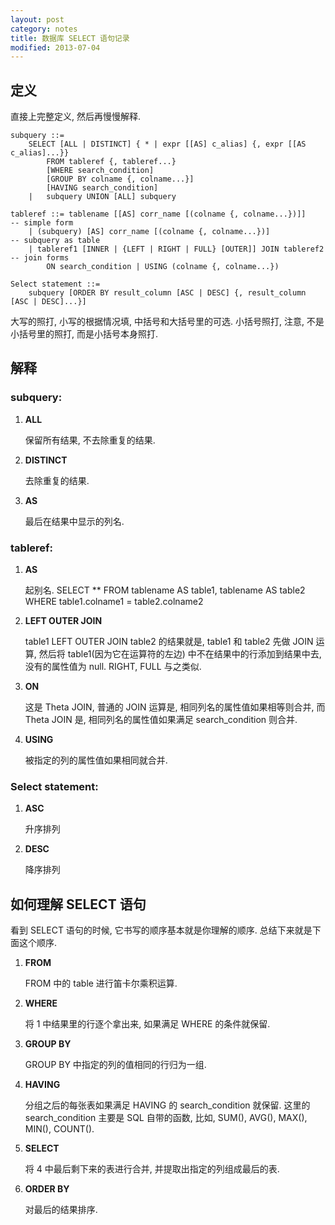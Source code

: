 ```yaml
---
layout: post
category: notes
title: 数据库 SELECT 语句记录
modified: 2013-07-04
---
```

## 定义

直接上完整定义, 然后再慢慢解释.

    subquery ::=
        SELECT [ALL | DISTINCT] { * | expr [[AS] c_alias] {, expr [[AS c_alias]...}}
            FROM tableref {, tableref...}
            [WHERE search_condition]
            [GROUP BY colname {, colname...}]
            [HAVING search_condition]
        |   subquery UNION [ALL] subquery

    tableref ::= tablename [[AS] corr_name [(colname {, colname...})]]      -- simple form
        | (subquery) [AS] corr_name [(colname {, colname...})]              -- subquery as table
        | tableref1 [INNER | {LEFT | RIGHT | FULL} [OUTER]] JOIN tableref2  -- join forms
            ON search_condition | USING (colname {, colname...})

    Select statement ::=
        subquery [ORDER BY result_column [ASC | DESC] {, result_column [ASC | DESC]...}]

大写的照打, 小写的根据情况填, 中括号和大括号里的可选. 小括号照打, 注意, 不是小括号里的照打, 而是小括号本身照打.

## 解释

### subquery:

1. **ALL**

    保留所有结果, 不去除重复的结果.

2. **DISTINCT**

    去除重复的结果.

3. **AS**

    最后在结果中显示的列名.

### tableref:

1. **AS**

    起别名. SELECT ** FROM tablename AS table1, tablename AS table2 WHERE table1.colname1 = table2.colname2

2. **LEFT OUTER JOIN**

    table1 LEFT OUTER JOIN table2 的结果就是, table1 和 table2 先做 JOIN 运算, 
然后将 table1(因为它在运算符的左边) 中不在结果中的行添加到结果中去, 没有的属性值为 null. RIGHT, FULL 与之类似.

3. **ON**

    这是 Theta JOIN, 普通的 JOIN 运算是, 相同列名的属性值如果相等则合并, 而 Theta JOIN 是, 相同列名的属性值如果满足 search_condition 则合并.

4. **USING**

    被指定的列的属性值如果相同就合并.

### Select statement:

1. **ASC**

    升序排列

2. **DESC**

    降序排列

## 如何理解 SELECT 语句

看到 SELECT 语句的时候, 它书写的顺序基本就是你理解的顺序. 总结下来就是下面这个顺序.

1. **FROM**

    FROM 中的 table 进行笛卡尔乘积运算.

2. **WHERE**

    将 1 中结果里的行逐个拿出来, 如果满足 WHERE 的条件就保留.

3. **GROUP BY**

    GROUP BY 中指定的列的值相同的行归为一组.

4. **HAVING**

    分组之后的每张表如果满足 HAVING 的 search_condition 就保留. 
这里的 search_condition 主要是 SQL 自带的函数, 比如, SUM(), AVG(), MAX(), MIN(), COUNT().

5. **SELECT**

    将 4 中最后剩下来的表进行合并, 并提取出指定的列组成最后的表.

6. **ORDER BY**

    对最后的结果排序.
